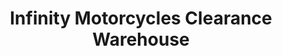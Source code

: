 ---
title: "Infinity Motorcycles Clearance Warehouse"
url: /camberley/infinity-motorcycles-clearance-warehouse/
shop: Motorrad
---